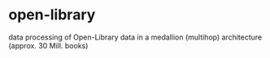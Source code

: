 # open-library
data processing of Open-Library data in a medallion (multihop) architecture (approx. 30 Mill. books)
